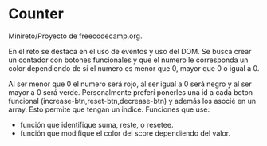 # Counter

Minireto/Proyecto de freecodecamp.org.

En el reto se destaca en el uso de eventos y uso del DOM. Se busca crear un contador con botones funcionales y
que el numero le corresponda un color dependiendo de si el numero es menor que 0, mayor que 0 o igual a 0.

Al ser menor que 0 el numero será rojo, al ser igual a 0 será negro y al ser mayor a 0 será verde.
Personalmente preferí ponerles una id a cada boton funcional (increase-btn,reset-btn,decrease-btn) y además los asocié en un array.
Esto permite que tengan un indice.
Funciones que use:
- función que identifique  suma, reste, o resetee.
- función que modifique el color del score dependiendo del valor.